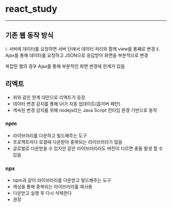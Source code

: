 # react_study

---

## 기존 웹 동작 방식

i. 서버에 데이터를 요청하면 서버 단에서 데이터 처리와 함께 view를 통째로 변경
ii. Ajax를 통해 데이터를 요청하고 JSON으로 응답받아 화면을 부분적으로 변경

복잡한 웹의 경우 Ajax를 통해 부분적인 화면 변경에 한계가 있음

## 리엑트

- 위와 같은 한계 대안으로 리액트가 등장
- 데이터 변경 감지를 통해 UI가 자동 업데이트(옵저버 패턴)
- 계속된 변경 감지를 위해 nodejs라는 Java Script 런타임 환경 기반으로 동작

### npm

- 라이브러리를 다운하고 빌드해주는 도구
- 프로젝트마다 로컬에 다운받아 중복되는 라이브러리가 많음
- 글로벌로 다운받을 수 있지만 같은 라이브러리라도 버전이 다르면 충돌 발생 할 수 있음

### npx

- npm과 같이 라이브러리를 다운받고 빌드해주는 도구
- 캐싱을 통해 중복되는 라이브러리를 재사용
- 다운받고 실행 후 다시 삭제한다
- 권장
